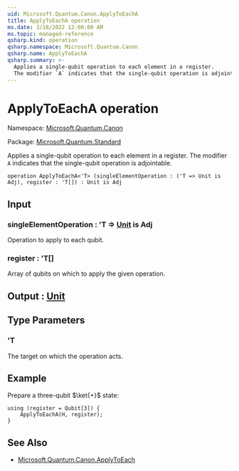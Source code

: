 ```yaml
---
uid: Microsoft.Quantum.Canon.ApplyToEachA
title: ApplyToEachA operation
ms.date: 3/18/2022 12:00:00 AM
ms.topic: managed-reference
qsharp.kind: operation
qsharp.namespace: Microsoft.Quantum.Canon
qsharp.name: ApplyToEachA
qsharp.summary: >-
  Applies a single-qubit operation to each element in a register.
  The modifier `A` indicates that the single-qubit operation is adjointable.
---
```


# ApplyToEachA operation

Namespace: [Microsoft.Quantum.Canon](xref:Microsoft.Quantum.Canon)

Package: [Microsoft.Quantum.Standard](https://nuget.org/packages/Microsoft.Quantum.Standard)


Applies a single-qubit operation to each element in a register.The modifier `A` indicates that the single-qubit operation is adjointable.

```qsharp
operation ApplyToEachA<'T> (singleElementOperation : ('T => Unit is Adj), register : 'T[]) : Unit is Adj
```


## Input

### singleElementOperation : 'T => [Unit](xref:microsoft.quantum.qsharp.valueliterals#unit-literal)  is Adj

Operation to apply to each qubit.


### register : 'T[]

Array of qubits on which to apply the given operation.



## Output : [Unit](xref:microsoft.quantum.qsharp.valueliterals#unit-literal)



## Type Parameters

### 'T

The target on which the operation acts.

## Example

Prepare a three-qubit $\ket{+}$ state:```qsharpusing (register = Qubit[3]) {    ApplyToEachA(H, register);}```

## See Also

- [Microsoft.Quantum.Canon.ApplyToEach](xref:Microsoft.Quantum.Canon.ApplyToEach)